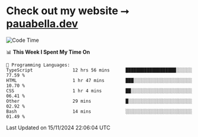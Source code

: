 # Check out my website ⭢ [pauabella.dev](https://pauabella.dev)

<!--START_SECTION:waka-->
![Code Time](http://img.shields.io/badge/Code%20Time-3%2C891%20hrs%2027%20mins-blue)

📊 **This Week I Spent My Time On** 

```text
💬 Programming Languages: 
TypeScript               12 hrs 56 mins      ███████████████████░░░░░░   77.59 % 
HTML                     1 hr 47 mins        ███░░░░░░░░░░░░░░░░░░░░░░   10.70 % 
CSS                      1 hr 4 mins         ██░░░░░░░░░░░░░░░░░░░░░░░   06.41 % 
Other                    29 mins             █░░░░░░░░░░░░░░░░░░░░░░░░   02.92 % 
Bash                     14 mins             ░░░░░░░░░░░░░░░░░░░░░░░░░   01.49 % 
```


 Last Updated on 15/11/2024 22:06:04 UTC
<!--END_SECTION:waka-->
